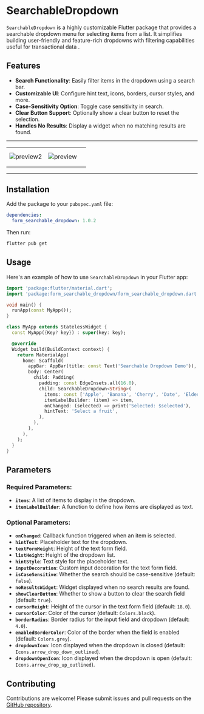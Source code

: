 # SearchableDropdown

`SearchableDropdown` is a highly customizable Flutter package that provides a searchable dropdown menu for selecting items from a list. It simplifies building user-friendly and feature-rich dropdowns with filtering capabilities useful for transactional data .

## Features

- **Search Functionality**: Easily filter items in the dropdown using a search bar.
- **Customizable UI**: Configure hint text, icons, borders, cursor styles, and more.
- **Case-Sensitivity Option**: Toggle case sensitivity in search.
- **Clear Button Support**: Optionally show a clear button to reset the selection.
- **Handles No Results**: Display a widget when no matching results are found.
---

<Table>
    <tr>
        <td><img src="https://ik.imagekit.io/sudeeptiV/form_searchable_dropdown/search_in_dropdown.gif?updatedAt=1735628076254" alt="preview2"/></td>
<td><img src="https://ik.imagekit.io/sudeeptiV/form_searchable_dropdown/seacheable_dropdown.gif?updatedAt=1735628076191" alt="preview"/></td>
   <td><h1></h1></td>
    </tr>
</Table>

---

## Installation

Add the package to your `pubspec.yaml` file:

```yaml
dependencies:
  form_searchable_dropdown: 1.0.2
```

Then run:

```sh
flutter pub get
```

## Usage

Here's an example of how to use `SearchableDropdown` in your Flutter app:

```dart
import 'package:flutter/material.dart';
import 'package:form_searchable_dropdown/form_searchable_dropdown.dart';

void main() {
  runApp(const MyApp());
}

class MyApp extends StatelessWidget {
  const MyApp({Key? key}) : super(key: key);

  @override
  Widget build(BuildContext context) {
    return MaterialApp(
      home: Scaffold(
        appBar: AppBar(title: const Text('Searchable Dropdown Demo')),
        body: Center(
          child: Padding(
            padding: const EdgeInsets.all(16.0),
            child: SearchableDropdown<String>(
              items: const ['Apple', 'Banana', 'Cherry', 'Date', 'Elderberry'],
              itemLabelBuilder: (item) => item,
              onChanged: (selected) => print('Selected: $selected'),
              hintText: 'Select a fruit',
            ),
          ),
        ),
      ),
    );
  }
}

```

## Parameters

### Required Parameters:
- **`items`**: A list of items to display in the dropdown.
- **`itemLabelBuilder`**: A function to define how items are displayed as text.

### Optional Parameters:
- **`onChanged`**: Callback function triggered when an item is selected.
- **`hintText`**: Placeholder text for the dropdown.
- **`textFormHeight`**: Height of the text form field.
- **`listHeight`**: Height of the dropdown list.
- **`hintStyle`**: Text style for the placeholder text.
- **`inputDecoration`**: Custom input decoration for the text form field.
- **`isCaseSensitive`**: Whether the search should be case-sensitive (default: `false`).
- **`noResultsWidget`**: Widget displayed when no search results are found.
- **`showClearButton`**: Whether to show a button to clear the search field (default: `true`).
- **`cursorHeight`**: Height of the cursor in the text form field (default: `18.0`).
- **`cursorColor`**: Color of the cursor (default: `Colors.black`).
- **`borderRadius`**: Border radius for the input field and dropdown (default: `4.0`).
- **`enabledBorderColor`**: Color of the border when the field is enabled (default: `Colors.grey`).
- **`dropdownIcon`**: Icon displayed when the dropdown is closed (default: `Icons.arrow_drop_down_outlined`).
- **`dropdownOpenIcon`**: Icon displayed when the dropdown is open (default: `Icons.arrow_drop_up_outlined`).

## Contributing

Contributions are welcome! Please submit issues and pull requests on the [GitHub repository](https://github.com/sudeeptiV/form_searchable_dropdown.git).

